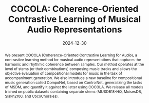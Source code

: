 ---
# Documentation: https://wowchemy.com/docs/managing-content/

title: 'COCOLA: Coherence-Oriented Contrastive Learning of Musical Audio Representations'
subtitle: ''
summary: ''
authors:
- Ruben Ciranni
- mariani
- mancusi
- postolache
- Giorgio Fabbro
- rodola
- cosmo
tags: []
categories: []
date: '2024-12-30'
lastmod: 2023-10-02T:26:44
featured: false
draft: false
publication_short: "ICASSP 2025"

# Featured image
# To use, add an image named `featured.jpg/png` to your page's folder.
# Focal points: Smart, Center, TopLeft, Top, TopRight, Left, Right, BottomLeft, Bottom, BottomRight.
image:
  caption: ''
  focal_point: 'Center'
  preview_only: false

# Projects (optional).
#   Associate this post with one or more of your projects.
#   Simply enter your project's folder or file name without extension.
#   E.g. `projects = ["internal-project"]` references `content/project/deep-learning/index.md`.
#   Otherwise, set `projects = []`.
projects: []
publishDate: '2023-10-02T:26:44'
publication_types:
- '3'
abstract: "We present COCOLA (Coherence-Oriented Contrastive Learning for Audio), a contrastive learning method for musical audio representations that captures the harmonic and rhythmic coherence between samples. Our method operates at the level of stems (or their combinations) composing music tracks and allows the objective evaluation of compositional models for music in the task of accompaniment generation. We also introduce a new baseline for compositional music generation called CompoNet, based on ControlNet, generalizing the tasks of MSDM, and quantify it against the latter using COCOLA. We release all models trained on public datasets containing separate stems (MUSDB18-HQ, MoisesDB, Slakh2100, and CocoChorales)."
publication: '*Proc. ICASSP*'
links:
- name: arXiv
  url : https://arxiv.org/abs/2404.16969
- icon: github
  icon_pack: fab
  name: 'GitHub'
  url: https://github.com/gladia-research-group/cocola
---